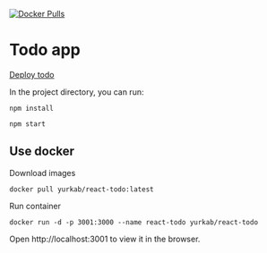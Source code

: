 [![Docker Pulls](https://img.shields.io/badge/docker%20pulls-489.5M-blue)](https://hub.docker.com/r/yurkab/react-todo/tags)

# Todo app

[Deploy todo ](https://todo-react-test.netlify.app/)

In the project directory, you can run:

```
npm install
```
```
npm start
```

## Use docker

Download images

```
docker pull yurkab/react-todo:latest
```

Run container

```
docker run -d -p 3001:3000 --name react-todo yurkab/react-todo
```

Open http://localhost:3001 to view it in the browser.